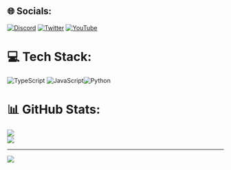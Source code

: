 ## 🌐 Socials:
[![Discord](https://img.shields.io/badge/Discord-%237289DA.svg?logo=discord&logoColor=white)](https://discord.gg/waferbot) [![Twitter](https://img.shields.io/badge/Twitter-%231DA1F2.svg?logo=Twitter&logoColor=white)](https://twitter.com/Dev_Assassin) [![YouTube](https://img.shields.io/badge/YouTube-%23FF0000.svg?logo=YouTube&logoColor=white)](https://youtube.com/@UCXt_C-ob-rOPIXmCg875nuQ) 

# 💻 Tech Stack:
 ![TypeScript](https://img.shields.io/badge/typescript-%23007ACC.svg?style=for-the-badge&logo=typescript&logoColor=white) ![JavaScript]()![Python](https://upload.wikimedia.org/wikipedia/commons/thumb/c/c3/Python-logo-notext.svg/1200px-Python-logo-notext.svg.png)
# 📊 GitHub Stats:
![](https://github-readme-stats.vercel.app/api?username=Paperego68&acount_private=true&show_icons=true&title_color=f11e45&cache_seconds=86400&bg_color=132a3b&icon_color=1accd6&text_color=ffffff)<br/>
![](https://github-readme-streak-stats.herokuapp.com/?user=Assassxn&theme=dark&hide_border=false)<br/>

---
[![](https://visitcount.itsvg.in/api?id=Paperego68&icon=0&color=12)](https://visitcount.itsvg.in)
